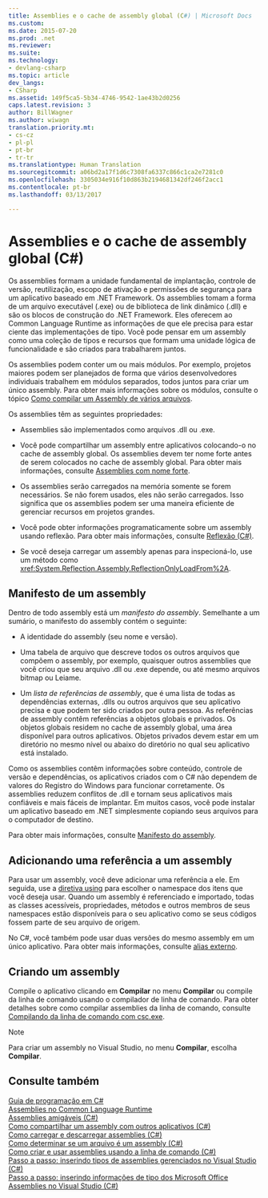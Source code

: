 ```yaml
---
title: Assemblies e o cache de assembly global (C#) | Microsoft Docs
ms.custom: 
ms.date: 2015-07-20
ms.prod: .net
ms.reviewer: 
ms.suite: 
ms.technology:
- devlang-csharp
ms.topic: article
dev_langs:
- CSharp
ms.assetid: 149f5ca5-5b34-4746-9542-1ae43b2d0256
caps.latest.revision: 3
author: BillWagner
ms.author: wiwagn
translation.priority.mt:
- cs-cz
- pl-pl
- pt-br
- tr-tr
ms.translationtype: Human Translation
ms.sourcegitcommit: a06bd2a17f1d6c7308fa6337c866c1ca2e7281c0
ms.openlocfilehash: 3305034e916f10d863b2194681342df246f2acc1
ms.contentlocale: pt-br
ms.lasthandoff: 03/13/2017

---
```

# <a name="assemblies-and-the-global-assembly-cache-c"></a>Assemblies e o cache de assembly global (C#)
Os assemblies formam a unidade fundamental de implantação, controle de versão, reutilização, escopo de ativação e permissões de segurança para um aplicativo baseado em .NET Framework. Os assemblies tomam a forma de um arquivo executável (.exe) ou de biblioteca de link dinâmico (.dll) e são os blocos de construção do .NET Framework. Eles oferecem ao Common Language Runtime as informações de que ele precisa para estar ciente das implementações de tipo. Você pode pensar em um assembly como uma coleção de tipos e recursos que formam uma unidade lógica de funcionalidade e são criados para trabalharem juntos.  
  
 Os assemblies podem conter um ou mais módulos. Por exemplo, projetos maiores podem ser planejados de forma que vários desenvolvedores individuais trabalhem em módulos separados, todos juntos para criar um único assembly. Para obter mais informações sobre os módulos, consulte o tópico [Como compilar um Assembly de vários arquivos](https://msdn.microsoft.com/library/226t7yxe).  
  
 Os assemblies têm as seguintes propriedades:  
  
-   Assemblies são implementados como arquivos .dll ou .exe.  
  
-   Você pode compartilhar um assembly entre aplicativos colocando-o no cache de assembly global. Os assemblies devem ter nome forte antes de serem colocados no cache de assembly global. Para obter mais informações, consulte [Assemblies com nome forte](https://msdn.microsoft.com/library/wd40t7ad).  
  
-   Os assemblies serão carregados na memória somente se forem necessários. Se não forem usados, eles não serão carregados. Isso significa que os assemblies podem ser uma maneira eficiente de gerenciar recursos em projetos grandes.  
  
-   Você pode obter informações programaticamente sobre um assembly usando reflexão. Para obter mais informações, consulte [Reflexão (C#)](../../../../csharp/programming-guide/concepts/reflection.md).  
  
-   Se você deseja carregar um assembly apenas para inspecioná-lo, use um método como <xref:System.Reflection.Assembly.ReflectionOnlyLoadFrom%2A>.  
  
## <a name="assembly-manifest"></a>Manifesto de um assembly  
 Dentro de todo assembly está um *manifesto do assembly*. Semelhante a um sumário, o manifesto do assembly contém o seguinte:  
  
-   A identidade do assembly (seu nome e versão).  
  
-   Uma tabela de arquivo que descreve todos os outros arquivos que compõem o assembly, por exemplo, quaisquer outros assemblies que você criou que seu arquivo .dll ou .exe depende, ou até mesmo arquivos bitmap ou Leiame.  
  
-   Um *lista de referências de assembly*, que é uma lista de todas as dependências externas, .dlls ou outros arquivos que seu aplicativo precisa e que podem ter sido criados por outra pessoa. As referências de assembly contêm referências a objetos globais e privados. Os objetos globais residem no cache de assembly global, uma área disponível para outros aplicativos. Objetos privados devem estar em um diretório no mesmo nível ou abaixo do diretório no qual seu aplicativo está instalado.  
  
 Como os assemblies contêm informações sobre conteúdo, controle de versão e dependências, os aplicativos criados com o C# não dependem de valores do Registro do Windows para funcionar corretamente. Os assemblies reduzem conflitos de .dll e tornam seus aplicativos mais confiáveis e mais fáceis de implantar. Em muitos casos, você pode instalar um aplicativo baseado em .NET simplesmente copiando seus arquivos para o computador de destino.  
  
 Para obter mais informações, consulte [Manifesto do assembly](https://msdn.microsoft.com/library/1w45z383).  
  
## <a name="adding-a-reference-to-an-assembly"></a>Adicionando uma referência a um assembly  
 Para usar um assembly, você deve adicionar uma referência a ele. Em seguida, use a [diretiva using](../../../../csharp/language-reference/keywords/using-directive.md) para escolher o namespace dos itens que você deseja usar. Quando um assembly é referenciado e importado, todas as classes acessíveis, propriedades, métodos e outros membros de seus namespaces estão disponíveis para o seu aplicativo como se seus códigos fossem parte de seu arquivo de origem.  
  
 No C#, você também pode usar duas versões do mesmo assembly em um único aplicativo. Para obter mais informações, consulte [alias externo](../../../../csharp/language-reference/keywords/extern-alias.md).  
  
## <a name="creating-an-assembly"></a>Criando um assembly  
 Compile o aplicativo clicando em **Compilar** no menu **Compilar** ou compile da linha de comando usando o compilador de linha de comando. Para obter detalhes sobre como compilar assemblies da linha de comando, consulte [Compilando da linha de comando com csc.exe](../../../../csharp/language-reference/compiler-options/command-line-building-with-csc-exe.md).  
  
> [!NOTE]
>  Para criar um assembly no Visual Studio, no menu **Compilar**, escolha **Compilar**.  
  
## <a name="see-also"></a>Consulte também  
 [Guia de programação em C#](../../../../csharp/programming-guide/index.md)   
 [Assemblies no Common Language Runtime](https://msdn.microsoft.com/library/k3677y81)   
 [Assemblies amigáveis (C#)](friend-assemblies.md)   
 [Como compartilhar um assembly com outros aplicativos (C#)](how-to-share-an-assembly-with-other-applications.md)   
 [Como carregar e descarregar assemblies (C#)](how-to-load-and-unload-assemblies.md)   
 [Como determinar se um arquivo é um assembly (C#)](how-to-determine-if-a-file-is-an-assembly.md)   
 [Como criar e usar assemblies usando a linha de comando (C#)](how-to-create-and-use-assemblies-using-the-command-line.md)   
 [Passo a passo: inserindo tipos de assemblies gerenciados no Visual Studio (C#)](walkthrough-embedding-types-from-managed-assemblies-in-visual-studio.md)   
 [Passo a passo: inserindo informações de tipo dos Microsoft Office Assemblies no Visual Studio (C#)](walkthrough-embedding-type-information-from-microsoft-office-assemblies.md)
